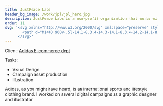 ```yaml
---
title: JustPeace Labs
header_bg_image: /work/jpl/jpl_hero.jpg
description: JustPeace Labs is a non-profit organization that works with local communities to build peace and prevent violence.
order: 11
svg: '<svg xmlns="http://www.w3.org/2000/svg" xml:space="preserve" style="enable-background:new 0 0 1440 900" viewBox="0 0 1440 900">
        <path d="M1440 900v-.5l-14.1-8.3.4-14.3-14.1-8.3.4-14.2-14.1-8.3.5-14.3-14.2-8.2.5-14.3-14.1-8.3.4-14.2-14.1-8.3.4-14.3-14.1-8.2.5-14.3-14.2-8.3.5-14.2-14.1-8.3.4-14.3-14.1-8.3.4-14.2-14.1-8.3.4-14.3-14.1-8.2.5-14.3-14.2-8.3.5-14.2-14.1-8.3.4-14.3-14.1-8.3.4-14.2-14.1-8.3.4-14.3-14.1-8.2.4-14.3-14.1-8.3.5-14.2-14.2-8.3.5-14.3-14.1-8.3.4-14.2-14.1-8.3.4-14.3-14.1-8.3.4-14.2-14.1-8.3.4-14.3-14.1-8.3.5-14.2-14.2-8.3.5-14.3-14.1-8.3.4-14.2-14.1-8.3.4-14.3-14.1-8.3.4-14.2-14.1-8.3.4-14.3-14.1-8.2.5-14.3-14.2-8.3.5-14.3-14.2-8.2.5-14.3-14.1-8.3.4-14.2-14.1-8.3.4-14.3-14.1-8.3.4-14.3-14.1-8.2.4-14.3-14.1-8.3.4-14.3-14.1-8.3.5-14.2-14.2-8.3.5-14.3-14.2-8.3.4-11.9H707.9l-.1.6 14.1 8.3-.4 14.3 14.1 8.2-.4 14.3 14.1 8.3-.4 14.2 14.1 8.3-.5 14.3 14.2 8.2-.5 14.3 14.1 8.3-.4 14.2 14.1 8.3-.4 14.3 14.1 8.2-.5 14.3 14.2 8.3-.5 14.2 14.1 8.3-.4 14.3 14.1 8.3-.4 14.2 14.1 8.3-.4 14.3 14.1 8.2-.5 14.3 14.2 8.3-.5 14.2 14.2 8.3-.5 14.3 14.1 8.3-.4 14.2 14.1 8.3-.4 14.3 14.1 8.3-.4 14.2 14.1 8.3-.5 14.3 14.2 8.2-.5 14.3 14.1 8.3-.4 14.3 14.1 8.2-.4 14.3 14.1 8.3-.4 14.2 14.1 8.3-.4 14.3 14.1 8.3-.5 14.2 14.2 8.3-.5 14.3 14.2 8.3-.5 14.2 14.1 8.3-.4 14.3 14.1 8.3-.4 14.2 14.1 8.3-.4 14.3 14.1 8.3-.4 14.2 14.1 8.3-.5 14.3 14.2 8.3-.5 14.2 14.1 8.3-.4 14.3 14.1 8.3-.4 14.2 14.1 8.3-.4 14.3 14.1 8.3-.4 14.2 14.1 8.3-.4 14.3 14.1 8.3-.4 14.3 14.1 8.2V900z" style="fill:#ffb7ab"/>
      </svg>'
---
```

<div class="infobox">
  <p>Client: <a href="https://www.adidas-group.com/en/">Adidas E-commerce dept</a></p>
  Tasks:
  <ul>
    <li>Visual Design</li>
    <li>Campaign asset production</li>
    <li>Illustration</li>
  </ul>
</div>
<div>
  <p><span class="drop_cap">A</span>didas, as you might have heard, is an international sports and lifestyle clothing brand. I worked on several digital campaigns as a graphic designer and illustrator.</p>
</div>				
